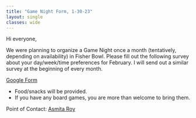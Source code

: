 ```yaml
---
title: "Game Night Form, 1-30-23"
layout: single
classes: wide
---
```


Hi everyone,

We were planning to organize a Game Night once a month (tentatively, depending on availability) in Fisher Bowl. Please fill out the following survey about your day/week/time preferences for February. I will send out a similar survey at the beginning of every month. 

[Google Form](https://forms.gle/MzPZkgTzDQ55pBNA8)

- Food/snacks will be provided.
- If you have any board games, you are more than welcome to bring them.

Point of Contact: [Asmita Roy](mailto:asmita@stat.tamu.edu)
